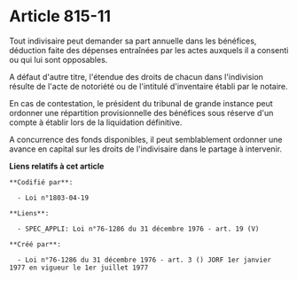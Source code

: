 # Article 815-11

Tout indivisaire peut demander sa part annuelle dans les bénéfices, déduction faite des dépenses entraînées par les actes
auxquels il a consenti ou qui lui sont opposables.

A défaut d'autre titre, l'étendue des droits de chacun dans l'indivision résulte de l'acte de notoriété ou de l'intitulé
d'inventaire établi par le notaire.

En cas de contestation, le président du tribunal de grande instance peut ordonner une répartition provisionnelle des
bénéfices sous réserve d'un compte à établir lors de la liquidation définitive.

A concurrence des fonds disponibles, il peut semblablement ordonner une avance en capital sur les droits de l'indivisaire
dans le partage à intervenir.

**Liens relatifs à cet article**

	**Codifié par**:

	  - Loi n°1803-04-19

	**Liens**:

	  - SPEC_APPLI: Loi n°76-1286 du 31 décembre 1976 - art. 19 (V)

	**Créé par**:

	  - Loi n°76-1286 du 31 décembre 1976 - art. 3 () JORF 1er janvier 1977 en vigueur le 1er juillet 1977

